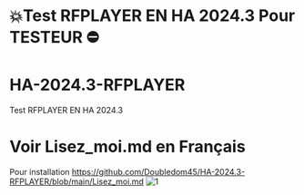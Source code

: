 #  💥Test RFPLAYER EN HA 2024.3 Pour TESTEUR ⛔
# HA-2024.3-RFPLAYER
Test RFPLAYER EN HA 2024.3
# Voir Lisez_moi.md en Français
Pour installation https://github.com/Doubledom45/HA-2024.3-RFPLAYER/blob/main/Lisez_moi.md
![1](https://github.com/Doubledom45/HA-2024.3-RFPLAYER/assets/97252459/6b4f6937-2cb5-4483-a4dd-5de4a2b3fb7c)
